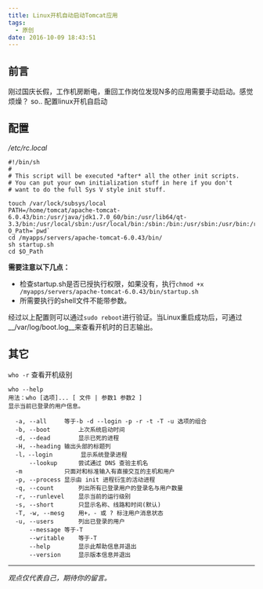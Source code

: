 ```yaml
---
title: Linux开机自动启动Tomcat应用
tags:
  - 原创
date: 2016-10-09 18:43:51
---
```


## 前言
刚过国庆长假，工作机房断电，重回工作岗位发现N多的应用需要手动启动。感觉烦燥？
so.. 配置linux开机自启动

## 配置
_/etc/rc.local_
```
#!/bin/sh
#
# This script will be executed *after* all the other init scripts.
# You can put your own initialization stuff in here if you don't
# want to do the full Sys V style init stuff.

touch /var/lock/subsys/local
PATH=/home/tomcat/apache-tomcat-6.0.43/bin:/usr/java/jdk1.7.0_60/bin:/usr/lib64/qt-3.3/bin:/usr/local/sbin:/usr/local/bin:/sbin:/bin:/usr/sbin:/usr/bin:/root/bin:/diliapp/servers/jdk1.7.0_60/bin
O_Path=`pwd`
cd /myapps/servers/apache-tomcat-6.0.43/bin/
sh startup.sh
cd $O_Path

```

__需要注意以下几点：__
* 检查startup.sh是否已授执行权限，如果没有，执行`chmod +x /myapps/servers/apache-tomcat-6.0.43/bin/startup.sh`
* 所需要执行的shell文件不能带参数。


经过以上配置则可以通过`sudo reboot`进行验证。当Linux重启成功后，可通过__/var/log/boot.log__来查看开机时的日志输出。

## 其它
`who -r` 查看开机级别

```
who --help
用法：who [选项]... [ 文件 | 参数1 参数2 ]
显示当前已登录的用户信息。

  -a, --all		等于-b -d --login -p -r -t -T -u 选项的组合
  -b, --boot		上次系统启动时间
  -d, --dead		显示已死的进程
  -H, --heading	输出头部的标题列
  -l，--login		显示系统登录进程
      --lookup		尝试通过 DNS 查验主机名
  -m			只面对和标准输入有直接交互的主机和用户
  -p, --process	显示由 init 进程衍生的活动进程
  -q, --count		列出所有已登录用户的登录名与用户数量
  -r, --runlevel	显示当前的运行级别
  -s, --short		只显示名称、线路和时间(默认)
  -T, -w, --mesg	用+，- 或 ? 标注用户消息状态
  -u, --users		列出已登录的用户
      --message	等于-T
      --writable	等于-T
      --help		显示此帮助信息并退出
      --version		显示版本信息并退出
```

-----

*观点仅代表自己，期待你的留言。*